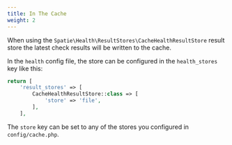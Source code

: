 ```yaml
---
title: In The Cache
weight: 2
---
```


When using the `Spatie\Health\ResultStores\CacheHealthResultStore` result store the latest check results will be written to the cache.

In the `health` config file, the store can be configured in the `health_stores` key like this:

```php
return [
    'result_stores' => [
        CacheHealthResultStore::class => [
            'store' => 'file',
        ],
    ],
```

The `store` key can be set to any of the stores you configured in `config/cache.php`.
